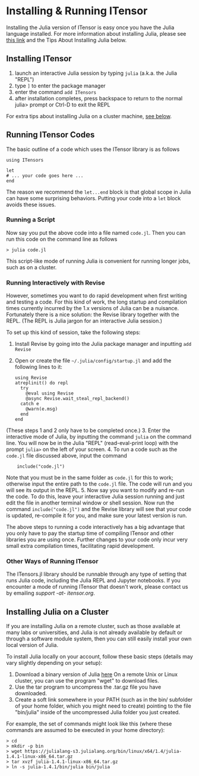 # Installing & Running ITensor

Installing the Julia version of ITensor is easy once you
have the Julia language installed. For more information about
installing Julia, please see <a href="https://julialang.org/downloads/">this link</a>
and the Tips About Installing Julia below.

## Installing ITensor

1. launch an interactive Julia session by typing `julia` (a.k.a. the Julia "REPL")
2. type `]` to enter the package manager
3. enter the command `add ITensors`
4. after installation completes, press backspace to return to the normal julia> prompt or Ctrl-D to exit the REPL

For extra tips about installing Julia on a cluster machine, <a href="#cluster">see below</a>.

## Running ITensor Codes

The basic outline of a code which uses the ITensor library is as follows

    using ITensors

    let
    # ... your code goes here ...
    end

The reason we recommend the `let...end` block is that global scope in Julia
can have some surprising behaviors. Putting your code into a `let` block 
avoids these issues.

### Running a Script

Now say you put the above code into a file named `code.jl`. Then you can run
this code on the command line as follows

    > julia code.jl

This script-like mode of running Julia is convenient for running longer jobs,
such as on a cluster.

### Running Interactively with Revise

However, sometimes you want to do rapid development when first writing and 
testing a code. For this kind of work, the long startup and compilation times
currently incurred by the 1.x versions of Julia can be a nuisance. Fortunately
there is a nice solution: the Revise library together with the REPL. (The REPL
is Julia jargon for an interactive Julia session.)

To set up this kind of session, take the following steps:

1. Install Revise by going into the Julia package manager and inputting `add Revise`
2. Open or create the file `~/.julia/config/startup.jl` and add the following lines to it:
    
       using Revise
       atreplinit() do repl
         try
           @eval using Revise
           @async Revise.wait_steal_repl_backend()
         catch e
           @warn(e.msg)
         end
       end

  (These steps 1 and 2 only have to be completed once.)
3. Enter the interactive mode of Julia, by inputting the command `julia` on the 
command line. You will now be in the Julia "REPL" (read-eval-print loop) with the
prompt `julia>` on the left of your screen.
4. To run a code such as the `code.jl` file discussed above, input the command

        include("code.jl")

  Note that you must be in the same folder as `code.jl` for this to work; otherwise
input the entire path to the `code.jl` file. The code will run and you will see its output in the REPL.
5. Now say you want to modify and re-run the code. To do this, leave your interactive Julia session running and just edit the file in another terminal window or shell session. Now run the command `include("code.jl")` and the Revise library will see that your code is updated, re-compile it for you, and make sure your latest version is run.

The above steps to running a code interactively has a big advantage that you only have to pay the startup time of compiling ITensor and other libraries you are using once. Further changes to your code only incur very small extra compilation times, facilitating rapid development.


### Other Ways of Running ITensor

The ITensors.jl library should be runnable through any type of setting that runs
Julia code, including the Julia REPL and Jupyter notebooks. If you encounter a mode
of running ITensor that doesn't work, please contact us by emailing <i>support -at- itensor.org</i>.


<a name="cluster"></a>
## Installing Julia on a Cluster

If you are installing Julia on a remote cluster, such as
those available at many labs or universities, and Julia is
not already available by default or through a software 
module system, then you can still easily install your own
local version of Julia.

To install Julia locally on your account, follow these
basic steps (details may vary slightly depending on your setup):
1. Download a binary version of Julia <a href="https://julialang.org/downloads/">here</a>
On a remote Unix or Linux cluster, you can use the program "wget" to download files.
2. Use the tar program to uncompress the .tar.gz file you have downloaded.
3. Create a soft link somewhere in your PATH (such as in the bin/ subfolder of your
home folder, which you might need to create) pointing to the file "bin/julia" inside
of the uncompressed Julia folder you just created.

For example, the set of commands might look like this (where these commands
are assumed to be executed in your home directory):

    > cd
    > mkdir -p bin
    > wget https://julialang-s3.julialang.org/bin/linux/x64/1.4/julia-1.4.1-linux-x86_64.tar.gz
    > tar xvzf julia-1.4.1-linux-x86_64.tar.gz
    > ln -s julia-1.4.1/bin/julia bin/julia

